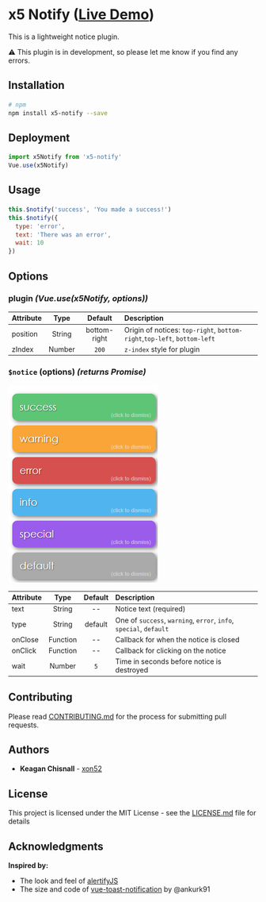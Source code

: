 # x5 Notify ([Live Demo](https://codesandbox.io/s/x5-notify-example-xozh8?hidenavigation=1&view=preview))

This is a lightweight notice plugin.

:warning: This plugin is in development, so please let me know if you find any errors.

## Installation

```bash
# npm
npm install x5-notify --save
```

## Deployment

```js
import x5Notify from 'x5-notify'
Vue.use(x5Notify)
```

## Usage

```js
this.$notify('success', 'You made a success!')
this.$notify({
  type: 'error',
  text: 'There was an error',
  wait: 10
})
```

## Options

### **plugin** _(Vue.use(x5Notify, **options**))_

| Attribute |  Type  |   Default    | Description                                                               |
| :-------- | :----: | :----------: | :------------------------------------------------------------------------ |
| position  | String | bottom-right | Origin of notices: `top-right`, `bottom-right`,`top-left`, `bottom-left` |
| zIndex    | Number |    `200`     | `z-index` style for plugin                                                |

### **`$notice` (options)** _(returns Promise)_

![Notices](./example/img/messages.png)

| Attribute |   Type   | Default | Description                                                        |
| :-------- | :------: | :-----: | :----------------------------------------------------------------- |
| text      |  String  |   --    | Notice text (required)                                            |
| type      |  String  | default | One of `success`, `warning`, `error`, `info`, `special`, `default` |
| onClose   | Function |   --    | Callback for when the notice is closed                            |
| onClick   | Function |   --    | Callback for clicking on the notice                               |
| wait      |  Number  |   `5`   | Time in seconds before notice is destroyed                        |

## Contributing

Please read [CONTRIBUTING.md](./CONTRIBUTING.md) for the process for submitting pull requests.

## Authors

- **Keagan Chisnall** - [xon52](https://github.com/xon52)

## License

This project is licensed under the MIT License - see the [LICENSE.md](LICENSE.md) file for details

## Acknowledgments

**Inspired by:**

- The look and feel of [alertifyJS](https://alertifyjs.com/)
- The size and code of [vue-toast-notification](https://github.com/ankurk91/vue-toast-notification) by @ankurk91
